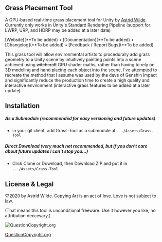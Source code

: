 ## Grass Placement Tool

A GPU-based real-time grass placement tool for Unity by [Astrid Wilde](http://twitter.com/astridwilde1).
Currently only works in Unity's Standard Rendering Pipeline (support for LWRP, URP, and HDRP may be added at a later date)

[Website](**To be added) • [Documentation](**To be added) • [Changelog](**To be added) • [Feedback / Report Bugs](**To be added)

This grass tool will allow environmental artists to procedurally add grass geometry to a Unity scene by intuitively painting points into a scene achieved using ~~witchcraft~~ GPU shader maths, rather than having to rely on 3D modeling and hand placing each object into the scene. I've attempted to recreate the method that I assume was used by the devs of Genshin Impact and significantly reduce the production time to create a high quality and interactive environment (interactive grass features to be added at a later update).
  
## Installation
##### As a Submodule _(recommended for easy versioning and future updates)_
 * In your git client, add Grass-Tool as a submodule at `.../Assets/Grass-Tool`
##### Direct Download (very much not recommended, but if you don't care about future updates I can't stop you...)
 * Click Clone or Download, then Download ZIP and put it in `.../Assets/Grass-Tool`
 
## License & Legal
♡2020 by Astrid Wilde. Copying Art is an act of love. Love is not subject to law.

(That means this tool is unconditional freeware. Use it however you like, no attribution neccesary.)

![QuestionCopyright.org](http://questioncopyright.org/cm/images/banner/qco-banner-blue-150x63.png)

[QuestionCopyright.org](https://questioncopyright.org/)
